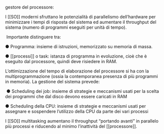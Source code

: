 gestore del processore: 

I [[SO]] moderni sfruttano le potenzialità di parallelismo dell’hardware per minimizzare i tempi di risposta del sistema ed aumentare il throughput del sistema (numero di programmi eseguiti per unità di tempo).

 Importante distinguere tra:

● Programma: insieme di istruzioni, memorizzato su memoria di massa.

● [[processi]] o task: istanza di programma in evoluzione, cioè che è eseguito dal processore, quindi deve risiedere in RAM.

  

L’ottimizzazione del tempo di elaborazione del processore si ha con la multiprogrammazione (ossia la contemporanea presenza di più programmi in memoria). La gestione del sistema prevede:

 ● Scheduling dei job: insieme di strategie e meccanismi usati per la scelta dei programmi che dal disco devono essere caricati in RAM 

● Scheduling della CPU: insieme di strategie e meccanismi usati per assegnare e sospendere l’utilizzo della CPU da parte dei vari processi 

I [[SO]] multitasking aumentano il throughput “portando avanti” in parallelo più processi e riducendo al minimo l’inattività del [[processore]].
